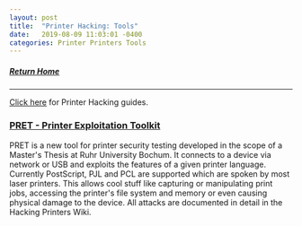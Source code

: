 ```yaml
---
layout: post
title:  "Printer Hacking: Tools"
date:   2019-08-09 11:03:01 -0400
categories: Printer Printers Tools
---
```


##### [Return Home](https://thegetch.github.io/penetration/testing/resources/2020/07/24/Home/)

---

[Click here](https://thegetch.github.io/PenetrationTestingResources/PrinterHacking) for Printer Hacking guides.

### [PRET - Printer Exploitation Toolkit](https://github.com/RUB-NDS/PRET)

PRET is a new tool for printer security testing developed in the scope of a Master's Thesis at Ruhr University Bochum. It connects to a device via network or USB and exploits the features of a given printer language. Currently PostScript, PJL and PCL are supported which are spoken by most laser printers. This allows cool stuff like capturing or manipulating print jobs, accessing the printer's file system and memory or even causing physical damage to the device. All attacks are documented in detail in the Hacking Printers Wiki.
